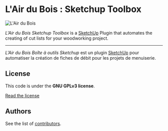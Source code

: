 L'Air du Bois : Sketchup Toolbox
================================

![L'Air du Bois](doc/capture.png)

*L'Air du Bois Sketchup Toolbox* is a [SketchUp](http://www.sketchup.com) Plugin that automates the creating of cut lists for your woodworking project.

---

*L'Air du Bois Boîte à outils Sketchup* est un plugin [SketchUp](http://www.sketchup.com) pour automatiser la création de fiches de débit pour les projets de menuiserie.

License
-------

This code is under the **GNU GPLv3 license**.

[Read the license](LICENSE)

Authors
-------

See the list of [contributors](http://github.com/lairdubois/lairdubois/contributors).